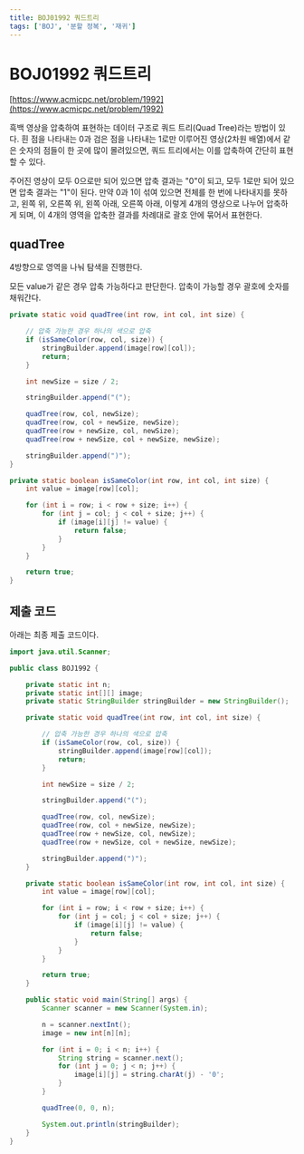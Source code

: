 ```yaml
---
title: BOJ01992 쿼드트리
tags: ['BOJ', '분할 정복', '재귀']
---
```


# BOJ01992 쿼드트리

[https://www.acmicpc.net/problem/1992](https://www.acmicpc.net/problem/1992)

흑백 영상을 압축하여 표현하는 데이터 구조로 쿼드 트리(Quad Tree)라는 방법이 있다. 흰 점을 나타내는 0과 검은 점을 나타내는 1로만 이루어진 영상(2차원 배열)에서 같은 숫자의 점들이 한 곳에 많이 몰려있으면, 쿼드 트리에서는 이를 압축하여 간단히 표현할 수 있다.

주어진 영상이 모두 0으로만 되어 있으면 압축 결과는 "0"이 되고, 모두 1로만 되어 있으면 압축 결과는 "1"이 된다. 만약 0과 1이 섞여 있으면 전체를 한 번에 나타내지를 못하고, 왼쪽 위, 오른쪽 위, 왼쪽 아래, 오른쪽 아래, 이렇게 4개의 영상으로 나누어 압축하게 되며, 이 4개의 영역을 압축한 결과를 차례대로 괄호 안에 묶어서 표현한다.

## quadTree

4방향으로 영역을 나눠 탐색을 진행한다. 

모든 value가 같은 경우 압축 가능하다고 판단한다. 압축이 가능할 경우 괄호에 숫자를 채워간다.

```java
private static void quadTree(int row, int col, int size) {

    // 압축 가능한 경우 하나의 색으로 압축
    if (isSameColor(row, col, size)) {
        stringBuilder.append(image[row][col]);
        return;
    }

    int newSize = size / 2;

    stringBuilder.append("(");

    quadTree(row, col, newSize);
    quadTree(row, col + newSize, newSize);
    quadTree(row + newSize, col, newSize);
    quadTree(row + newSize, col + newSize, newSize);

    stringBuilder.append(")");
}

private static boolean isSameColor(int row, int col, int size) {
    int value = image[row][col];

    for (int i = row; i < row + size; i++) {
        for (int j = col; j < col + size; j++) {
            if (image[i][j] != value) {
                return false;
            }
        }
    }

    return true;
}
```

## 제출 코드

아래는 최종 제출 코드이다.

```java
import java.util.Scanner;

public class BOJ1992 {

    private static int n;
    private static int[][] image;
    private static StringBuilder stringBuilder = new StringBuilder();

    private static void quadTree(int row, int col, int size) {

        // 압축 가능한 경우 하나의 색으로 압축
        if (isSameColor(row, col, size)) {
            stringBuilder.append(image[row][col]);
            return;
        }

        int newSize = size / 2;

        stringBuilder.append("(");

        quadTree(row, col, newSize);
        quadTree(row, col + newSize, newSize);
        quadTree(row + newSize, col, newSize);
        quadTree(row + newSize, col + newSize, newSize);

        stringBuilder.append(")");
    }

    private static boolean isSameColor(int row, int col, int size) {
        int value = image[row][col];

        for (int i = row; i < row + size; i++) {
            for (int j = col; j < col + size; j++) {
                if (image[i][j] != value) {
                    return false;
                }
            }
        }

        return true;
    }

    public static void main(String[] args) {
        Scanner scanner = new Scanner(System.in);

        n = scanner.nextInt();
        image = new int[n][n];

        for (int i = 0; i < n; i++) {
            String string = scanner.next();
            for (int j = 0; j < n; j++) {
                image[i][j] = string.charAt(j) - '0';
            }
        }

        quadTree(0, 0, n);

        System.out.println(stringBuilder);
    }
}
```

<TagLinks />